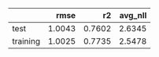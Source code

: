 |          |   rmse |     r2 |   avg_nll |
|:---------|-------:|-------:|----------:|
| test     | 1.0043 | 0.7602 |    2.6345 |
| training | 1.0025 | 0.7735 |    2.5478 |
